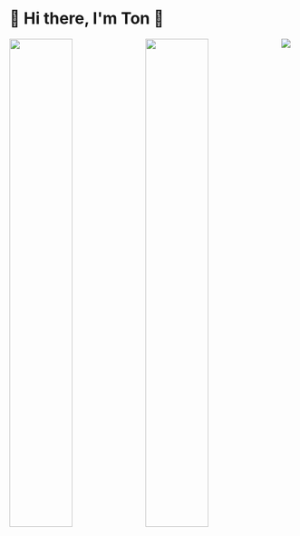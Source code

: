 # 🌳 Hi there, I'm Ton 👋


<img align="left" width="47%" src="https://github-readme-stats.vercel.app/api?username=MCPETH&theme=radical" />
<img align="left" width="47%" src="https://github-readme-stats.vercel.app/api/top-langs/?username=MCPETH&layout=compact&theme=radical" />




[<img align="center" src="https://img.shields.io/badge/Personal%20Site-mcpeth.com-green">](https://mcpeth.com)
